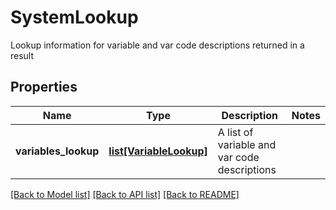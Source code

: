# SystemLookup

Lookup information for variable and var code descriptions returned in a result
## Properties
Name | Type | Description | Notes
------------ | ------------- | ------------- | -------------
**variables_lookup** | [**list[VariableLookup]**](VariableLookup.md) | A list of variable and var code descriptions | 

[[Back to Model list]](../README.md#documentation-for-models) [[Back to API list]](../README.md#documentation-for-api-endpoints) [[Back to README]](../README.md)


